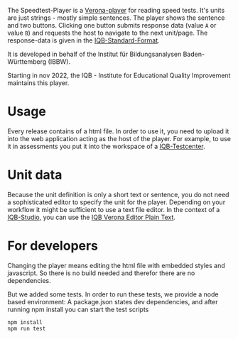 The Speedtest-Player is a [Verona-player](https://github.com/verona-interfaces/player) for reading speed tests.
It's units are just strings - mostly simple sentences. The player shows the sentence and two buttons. Clicking one button submits response data (value `A` or value `B`) and requests the host to navigate to the 
next unit/page. The response-data is given in the [IQB-Standard-Format](https://github.com/iqb-berlin/verona-data-specifications/blob/main/responses/manual_iqb-standard.md). 

It is developed in behalf of the Institut für Bildungsanalysen Baden-Württemberg (IBBW).

Starting in nov 2022, the IQB - Institute for Educational Quality Improvement maintains this player.

# Usage
Every release contains of a html file. In order to use it, you need to upload it into the web application acting as the host of the player. For example, to use it in assessments you put it into the workspace of a [IQB-Testcenter](https://github.com/iqb-berlin/testcenter).

# Unit data
Because the unit definition is only a short text or sentence, you do not need a sophisticated editor to specify the unit for the player. Depending on your workflow it might be sufficient to use a text file editor. In the context of a [IQB-Studio](https://github.com/iqb-berlin/studio-lite), you can use the [IQB Verona Editor Plain Text](https://github.com/iqb-berlin/verona-editor-plaintext).

# For developers
Changing the player means editing the html file with embedded styles and javascript. So there is no build needed and therefor there are no dependencies.

But we added some tests. In order to run these tests, we provide a node based environment: A package.json states dev dependencies, and after running npm install you can start the test scripts

```
npm install
npm run test
```

